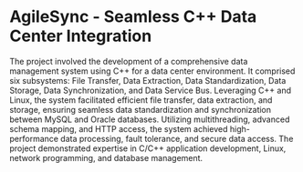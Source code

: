 # AgileSync - Seamless C++ Data Center Integration
The project involved the development of a comprehensive data management system using C++ for a data center environment. It comprised six subsystems: File Transfer, Data Extraction, Data Standardization, Data Storage, Data Synchronization, and Data Service Bus. Leveraging C++ and Linux, the system facilitated efficient file transfer, data extraction, and storage, ensuring seamless data standardization and synchronization between MySQL and Oracle databases. Utilizing multithreading, advanced schema mapping, and HTTP access, the system achieved high-performance data processing, fault tolerance, and secure data access. The project demonstrated expertise in C/C++ application development, Linux, network programming, and database management.
